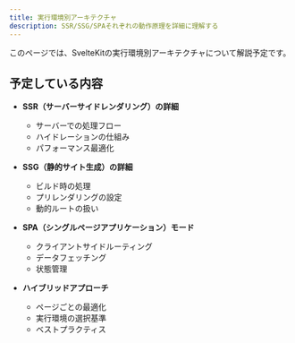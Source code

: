```yaml
---
title: 実行環境別アーキテクチャ
description: SSR/SSG/SPAそれぞれの動作原理を詳細に理解する
---
```


<script>
  import PreparingPage from '$lib/components/PreparingPage.svelte';
</script>

<PreparingPage />

このページでは、SvelteKitの実行環境別アーキテクチャについて解説予定です。

## 予定している内容

- **SSR（サーバーサイドレンダリング）の詳細**
  - サーバーでの処理フロー
  - ハイドレーションの仕組み
  - パフォーマンス最適化

- **SSG（静的サイト生成）の詳細**
  - ビルド時の処理
  - プリレンダリングの設定
  - 動的ルートの扱い

- **SPA（シングルページアプリケーション）モード**
  - クライアントサイドルーティング
  - データフェッチング
  - 状態管理

- **ハイブリッドアプローチ**
  - ページごとの最適化
  - 実行環境の選択基準
  - ベストプラクティス